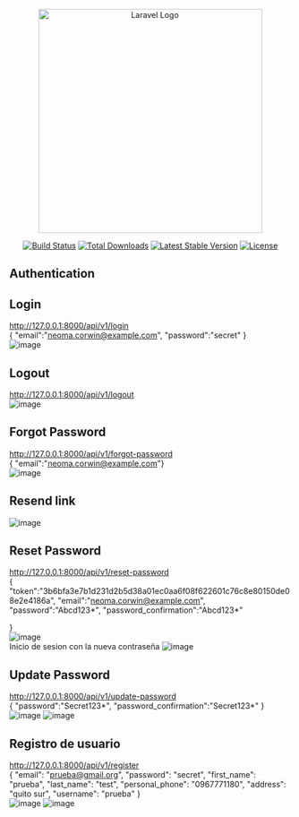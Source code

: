 <p align="center"><a href="https://laravel.com" target="_blank"><img src="https://raw.githubusercontent.com/laravel/art/master/logo-lockup/5%20SVG/2%20CMYK/1%20Full%20Color/laravel-logolockup-cmyk-red.svg" width="400" alt="Laravel Logo"></a></p>

<p align="center">
<a href="https://github.com/laravel/framework/actions"><img src="https://github.com/laravel/framework/workflows/tests/badge.svg" alt="Build Status"></a>
<a href="https://packagist.org/packages/laravel/framework"><img src="https://img.shields.io/packagist/dt/laravel/framework" alt="Total Downloads"></a>
<a href="https://packagist.org/packages/laravel/framework"><img src="https://img.shields.io/packagist/v/laravel/framework" alt="Latest Stable Version"></a>
<a href="https://packagist.org/packages/laravel/framework"><img src="https://img.shields.io/packagist/l/laravel/framework" alt="License"></a>
</p>

## Authentication

## Login
http://127.0.0.1:8000/api/v1/login<br>
{ "email":"neoma.corwin@example.com", "password":"secret" }<br>
![image](https://github.com/BryanTnz/proyecto_vitalzure/assets/66330281/faa0b32b-7435-4829-a8ef-5522bf769f88)

## Logout
http://127.0.0.1:8000/api/v1/logout<br>
![image](https://github.com/BryanTnz/proyecto_vitalzure/assets/66330281/4949a00e-63ed-423d-b1ff-c1cfdda19129)

## Forgot Password
http://127.0.0.1:8000/api/v1/forgot-password<br>
{ "email":"neoma.corwin@example.com"}<br>
![image](https://github.com/BryanTnz/proyecto_vitalzure/assets/66330281/793c8138-4671-4957-9439-676b6d350ded)

## Resend link
![image](https://github.com/BryanTnz/proyecto_vitalzure/assets/66330281/f653a27c-8464-4981-a45e-2af0b8989dcb)

## Reset Password
http://127.0.0.1:8000/api/v1/reset-password<br>
{ 
  "token":"3b6bfa3e7b1d231d2b5d38a01ec0aa6f08f622601c76c8e80150de08e2e4186a",
  "email":"neoma.corwin@example.com",
  "password":"Abcd123*",
  "password_confirmation":"Abcd123*"
  
}<br>
![image](https://github.com/BryanTnz/proyecto_vitalzure/assets/66330281/32eea4cf-390a-4cc3-a46d-28f1ef744414)
<br>Inicio de sesion con la nueva contraseña
![image](https://github.com/BryanTnz/proyecto_vitalzure/assets/66330281/a3b69f94-3d79-4a7d-9aa2-9a0b813c1b18)

## Update Password
http://127.0.0.1:8000/api/v1/update-password<br>
{ 
  "password":"Secret123*",
   "password_confirmation":"Secret123*"
}<br>
![image](https://github.com/BryanTnz/proyecto_vitalzure/assets/66330281/601c65ae-7caa-4111-86c3-21512f3accd5)
![image](https://github.com/BryanTnz/proyecto_vitalzure/assets/66330281/50365c6e-a5d5-4e6b-bd96-29d2397d87fd)

## Registro de usuario
http://127.0.0.1:8000/api/v1/register<br>
{ 
      "email": "prueba@gmail.org",
      "password": "secret",
      "first_name": "prueba",
      "last_name": "test",
      "personal_phone": "0967771180",
      "address": "quito sur",
      "username": "prueba"
    } <br>
![image](https://github.com/BryanTnz/proyecto_vitalzure/assets/66330281/eed3ac13-69c7-4b34-8547-3c653759f2ae)
![image](https://github.com/BryanTnz/proyecto_vitalzure/assets/66330281/18bd8dfb-1bc9-4747-8f29-3ca8dcbad4be)


